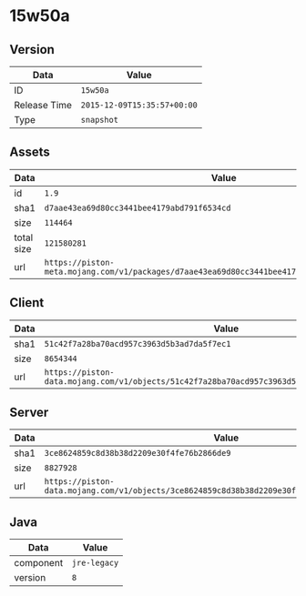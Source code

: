 # 15w50a

## Version

|**Data**        | **Value**                 |
|----------------|-------------------------|
| ID   | ```15w50a```   |
| Release Time   | ```2015-12-09T15:35:57+00:00```   |
| Type   | ```snapshot```   |

## Assets

|**Data**        | **Value**                 |
|----------------|-------------------------|
| id   | ```1.9```   |
| sha1   | ```d7aae43ea69d80cc3441bee4179abd791f6534cd```   |
| size   | ```114464```   |
| total size  | ```121580281```  |
| url       | ```https://piston-meta.mojang.com/v1/packages/d7aae43ea69d80cc3441bee4179abd791f6534cd/1.9.json``` |

## Client

|**Data**        | **Value**                 |
|----------------|-------------------------|
| sha1   | ```51c42f7a28ba70acd957c3963d5b3ad7da5f7ec1```   |
| size   | ```8654344```   |
| url       | ```https://piston-data.mojang.com/v1/objects/51c42f7a28ba70acd957c3963d5b3ad7da5f7ec1/client.jar``` |

## Server

|**Data**        | **Value**                 |
|----------------|-------------------------|
| sha1   | ```3ce8624859c8d38b38d2209e30f4fe76b2866de9```   |
| size   | ```8827928```   |
| url       | ```https://piston-data.mojang.com/v1/objects/3ce8624859c8d38b38d2209e30f4fe76b2866de9/server.jar``` |

## Java

|**Data**        | **Value**                 |
|----------------|-------------------------|
| component   | ```jre-legacy```   |
| version   | ```8```   |